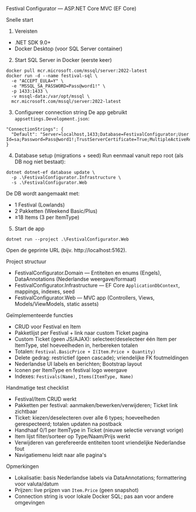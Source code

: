 Festival Configurator — ASP.NET Core MVC (EF Core)

Snelle start

1) Vereisten
- .NET SDK 9.0+
- Docker Desktop (voor SQL Server container)

2) Start SQL Server in Docker (eerste keer)
```
docker pull mcr.microsoft.com/mssql/server:2022-latest
docker run -d --name festival-sql \
  -e "ACCEPT_EULA=Y" \
  -e "MSSQL_SA_PASSWORD=Pass@word1!" \
  -p 1433:1433 \
  -v mssql-data:/var/opt/mssql \
  mcr.microsoft.com/mssql/server:2022-latest
```

3) Configureer connection string
De app gebruikt `appsettings.Development.json`:
```
"ConnectionStrings": {
  "Default": "Server=localhost,1433;Database=FestivalConfigurator;User Id=sa;Password=Pass@word1!;TrustServerCertificate=True;MultipleActiveResultSets=true"
}
```

4) Database setup (migrations + seed)
Run eenmaal vanuit repo root (als DB nog niet bestaat):
```
dotnet dotnet-ef database update \
  -p .\FestivalConfigurator.Infrastructure \
  -s .\FestivalConfigurator.Web
```
De DB wordt aangemaakt met:
- 1 Festival (Lowlands)
- 2 Pakketten (Weekend Basic/Plus)
- ≥18 Items (3 per ItemType)

5) Start de app
```
dotnet run --project .\FestivalConfigurator.Web
```
Open de geprinte URL (bijv. http://localhost:5162).

Project structuur

- FestivalConfigurator.Domain — Entiteiten en enums (Engels), DataAnnotations (Nederlandse weergave/formaat)
- FestivalConfigurator.Infrastructure — EF Core `ApplicationDbContext`, mappings, indexes, seed
- FestivalConfigurator.Web — MVC app (Controllers, Views, Models/ViewModels, static assets)

Geïmplementeerde functies

- CRUD voor Festival en Item
- Pakketlijst per Festival + link naar custom Ticket pagina
- Custom Ticket (geen JS/AJAX): selecteer/deselecteer één Item per ItemType, stel hoeveelheden in, herbereken totalen
- Totalen: `Festival.BasicPrice + Σ(Item.Price × Quantity)`
- Delete gedrag: restrictief (geen cascade); vriendelijke FK foutmeldingen
- Nederlandse UI labels en berichten; Bootstrap layout
- Iconen per ItemType en festival logo weergave
- Indexes: `Festivals(Name)`, `Items(ItemType, Name)`

Handmatige test checklist

- Festival/Item CRUD werkt
- Pakketten per festival: aanmaken/bewerken/verwijderen; Ticket link zichtbaar
- Ticket: kiezen/deselecteren over alle 6 types; hoeveelheden gerespecteerd; totalen updaten na postback
- Handhaaf 0/1 per ItemType in Ticket (nieuwe selectie vervangt vorige)
- Item lijst filter/sorteer op Type/Naam/Prijs werkt
- Verwijderen van gerefereerde entiteiten toont vriendelijke Nederlandse fout
- Navigatiemenu leidt naar alle pagina's

Opmerkingen

- Lokalisatie: basis Nederlandse labels via DataAnnotations; formattering voor valuta/datum
- Prijzen: live prijzen van `Item.Price` (geen snapshot)
- Connection string is voor lokale Docker SQL; pas aan voor andere omgevingen